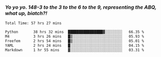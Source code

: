 ### ***Yo yo yo. 148-3 to the 3 to the 6 to the 9, representing the ABQ, what up, biatch?!***

<!--START_SECTION:waka-->

```txt
Total Time: 57 hrs 27 mins

Python       38 hrs 32 mins  ████████████████▓░░░░░░░░   66.35 %
M4           3 hrs 26 mins   █▒░░░░░░░░░░░░░░░░░░░░░░░   05.93 %
Freefem      2 hrs 54 mins   █▒░░░░░░░░░░░░░░░░░░░░░░░   05.01 %
YAML         2 hrs 24 mins   █░░░░░░░░░░░░░░░░░░░░░░░░   04.15 %
Markdown     1 hr 55 mins    ▓░░░░░░░░░░░░░░░░░░░░░░░░   03.31 %
```

<!--END_SECTION:waka-->

<!--
**AJMC2002/AJMC2002** is a ✨ _special_ ✨ repository because its `README.md` (this file) appears on your GitHub profile.

Here are some ideas to get you started:

- 🔭 I’m currently working on ...
- 🌱 I’m currently learning ...
- 👯 I’m looking to collaborate on ...
- 🤔 I’m looking for help with ...
- 💬 Ask me about ...
- 📫 How to reach me: ...
- 😄 Pronouns: ...
- ⚡ Fun fact: ...
-->
